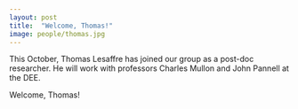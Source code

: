 ```yaml
---
layout: post
title:  "Welcome, Thomas!"
image: people/thomas.jpg
---
```


This October, Thomas Lesaffre has joined our group as a post-doc researcher. He will work with professors Charles Mullon and John Pannell at the DEE. 

Welcome, Thomas! 
